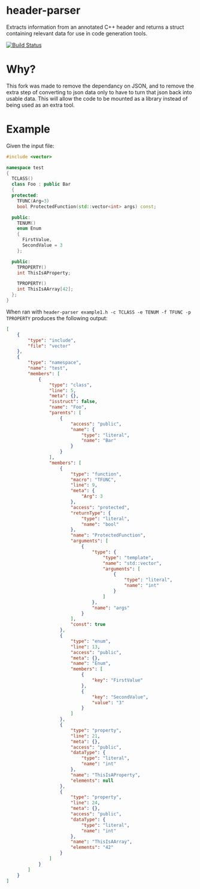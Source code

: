 # header-parser
Extracts information from an annotated C++ header and returns a struct containing relevant data for use in code generation tools.

[![Build Status](https://travis-ci.org/jtljac/header-parser.svg)](https://travis-ci.org/jtljac/header-parser)

# Why?
This fork was made to remove the dependancy on JSON, and to remove the extra step of converting to json data only to have to turn that json back into usable data. This will allow the code to be mounted as a library instead of being used as an extra tool.

# Example

Given the input file:

```cpp
#include <vector>

namespace test 
{
  TCLASS()
  class Foo : public Bar 
  {
  protected:
    TFUNC(Arg=3)
    bool ProtectedFunction(std::vector<int> args) const;

  public:
    TENUM()
    enum Enum
    {
      FirstValue,
      SecondValue = 3
    };

  public:
    TPROPERTY()
    int ThisIsAProperty;

    TPROPERTY()
    int ThisIsAArray[42];
  };
}
```

When ran with `header-parser example1.h -c TCLASS -e TENUM -f TFUNC -p TPROPERTY` produces the following output:

```json
[
    {
        "type": "include",
        "file": "vector"
    },
    {
        "type": "namespace",
        "name": "test",
        "members": [
            {
                "type": "class",
                "line": 5,
                "meta": {},
                "isstruct": false,
                "name": "Foo",
                "parents": [
                    {
                        "access": "public",
                        "name": {
                            "type": "literal",
                            "name": "Bar"
                        }
                    }
                ],
                "members": [
                    {
                        "type": "function",
                        "macro": "TFUNC",
                        "line": 9,
                        "meta": {
                            "Arg": 3
                        },
                        "access": "protected",
                        "returnType": {
                            "type": "literal",
                            "name": "bool"
                        },
                        "name": "ProtectedFunction",
                        "arguments": [
                            {
                                "type": {
                                    "type": "template",
                                    "name": "std::vector",
                                    "arguments": [
                                        {
                                            "type": "literal",
                                            "name": "int"
                                        }
                                    ]
                                },
                                "name": "args"
                            }
                        ],
                        "const": true
                    },
                    {
                        "type": "enum",
                        "line": 13,
                        "access": "public",
                        "meta": {},
                        "name": "Enum",
                        "members": [
                            {
                                "key": "FirstValue"
                            },
                            {
                                "key": "SecondValue",
                                "value": "3"
                            }
                        ]
                    },
                    {
                        "type": "property",
                        "line": 21,
                        "meta": {},
                        "access": "public",
                        "dataType": {
                            "type": "literal",
                            "name": "int"
                        },
                        "name": "ThisIsAProperty",
                        "elements": null
                    },
                    {
                        "type": "property",
                        "line": 24,
                        "meta": {},
                        "access": "public",
                        "dataType": {
                            "type": "literal",
                            "name": "int"
                        },
                        "name": "ThisIsAArray",
                        "elements": "42"
                    }
                ]
            }
        ]
    }
]
```
